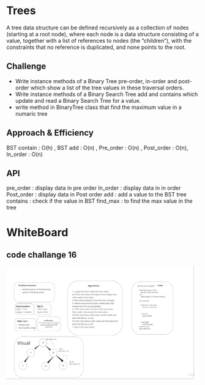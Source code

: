 # Trees
A tree data structure can be defined recursively as a collection of nodes (starting at a root node), where each node is a data structure consisting of a value, together with a list of references to nodes (the “children”), with the constraints that no reference is duplicated, and none points to the root.

## Challenge
- Write instance methods of a Binary Tree pre-order, in-order and post-order which show a list of the tree values in these traversal orders.
- Write instance methods of a Binary Search Tree add and contains which update and read a Binary Search Tree for a value.
- write method in BinaryTree class that find the maximum value in a numaric tree



## Approach & Efficiency
BST contain : O(h) , BST add : O(n) , Pre_order : O(n) , Post_order : O(n), In_order : O(n)


## API
pre_order : display data in pre order
In_order : display data in in order
Post_order : display data in Post order
add : add a value to the BST tree
contains : check if the value in BST
find_max : to find the max value in the tree

# WhiteBoard

## code challange 16

![max](./treemax.jpg)

